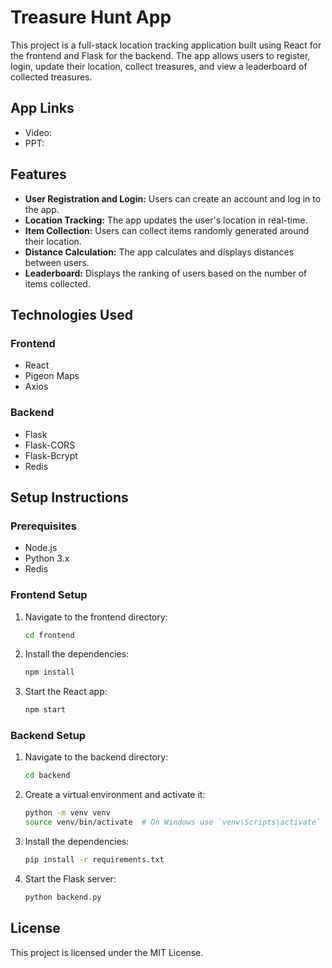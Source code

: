 # Treasure Hunt App

This project is a full-stack location tracking application built using React for the frontend and Flask for the backend. The app allows users to register, login, update their location, collect treasures, and view a leaderboard of collected treasures.

## App Links

- Video: 
- PPT: 

## Features

- **User Registration and Login:** Users can create an account and log in to the app.
- **Location Tracking:** The app updates the user's location in real-time.
- **Item Collection:** Users can collect items randomly generated around their location.
- **Distance Calculation:** The app calculates and displays distances between users.
- **Leaderboard:** Displays the ranking of users based on the number of items collected.

## Technologies Used

### Frontend
- React
- Pigeon Maps
- Axios

### Backend
- Flask
- Flask-CORS
- Flask-Bcrypt
- Redis

## Setup Instructions

### Prerequisites

- Node.js
- Python 3.x
- Redis

### Frontend Setup

1. Navigate to the frontend directory:
    ```bash
    cd frontend
    ```

2. Install the dependencies:
    ```bash
    npm install
    ```

3. Start the React app:
    ```bash
    npm start
    ```

### Backend Setup

1. Navigate to the backend directory:
    ```bash
    cd backend
    ```

2. Create a virtual environment and activate it:
    ```bash
    python -m venv venv
    source venv/bin/activate  # On Windows use `venv\Scripts\activate`
    ```

3. Install the dependencies:
    ```bash
    pip install -r requirements.txt
    ```

4. Start the Flask server:
    ```bash
    python backend.py
    ```

## License

This project is licensed under the MIT License.

